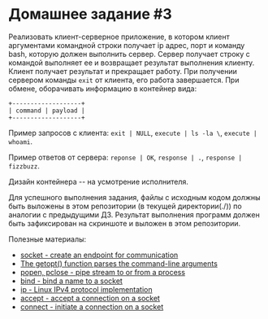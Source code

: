 # Домашнее задание #3

Реализовать клиент-серверное приложение, в котором клиент аргументами командной строки получает ip адрес, порт и команду bash, которую должен выполнить сервер. Сервер получает строку с командой выполняет ее и возвращает результат выполнения клиенту. Клиент получает результат и прекращает работу. При получении сервером команды `exit` от клиента, его работа завершается. При обмене, оборачивать информацию в контейнер вида:

```
+-------------------+
| command | payload |
+-------------------+
```

Пример запросов с клиента: `exit | NULL`, `execute | ls -la \`, `execute | whoami`.

Пример ответов от сервера: `reponse | OK`, `response | .`, `response | fizzbuzz`.

Дизайн контейнера -- на усмотрение исполнителя.

Для успешного выполнения задания, файлы с исходным кодом должны быть выложены в этом репозитории (в текущей директории(./)) по аналогии с предыдущими ДЗ. Результат выполнения программ должен быть зафиксирован на скриншоте и выложен в этом репозитории.

Полезные материалы:

* [socket - create an endpoint for communication](https://man7.org/linux/man-pages/man2/socket.2.html)
* [The getopt() function parses the command-line arguments](https://man7.org/linux/man-pages/man3/getopt.3.html)
* [popen, pclose - pipe stream to or from a process](https://man7.org/linux/man-pages/man3/popen.3.html)
* [bind - bind a name to a socket](https://man7.org/linux/man-pages/man2/bind.2.html)
* [ip - Linux IPv4 protocol implementation](https://man7.org/linux/man-pages/man7/ip.7.html)
* [accept - accept a connection on a socket](https://man7.org/linux/man-pages/man2/accept.2.html)
* [connect - initiate a connection on a socket](https://man7.org/linux/man-pages/man2/connect.2.html)
